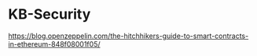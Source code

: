 # KB-Security

https://blog.openzeppelin.com/the-hitchhikers-guide-to-smart-contracts-in-ethereum-848f08001f05/
